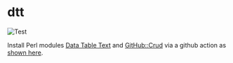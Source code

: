 # dtt

![Test](https://github.com/philiprbrenan/dtt/workflows/Test/badge.svg)

Install Perl modules [Data Table Text](https://metacpan.org/pod/Data::Table::Text) and [GitHub::Crud](https://metacpan.org/dist/GitHub-Crud) via a github action as [shown here](https://github.com/philiprbrenan/dtt/blob/main/.github/workflows/main.yml).


